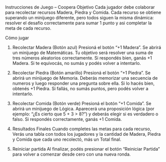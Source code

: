Instrucciones de Juego – Coopera 
Objetivo
Cada jugador debe colaborar para recolectar recursos  Madera, Piedra y Comida.
Cada recurso se obtiene superando un minijuego diferente, pero todos siguen la misma dinámica: resolver el desafío correctamente para sumar 1 punto y asi completar la meta de cada recurso.

Cómo jugar

1. Recolectar Madera (Botón azul)
Presioná el botón “+1 Madera”.
Se abrirá un minijuego de Matemáticas.
Tu objetivo será resolver una suma de tres números aleatorios correctamente.
Si respondés bien, ganás +1 Madera.
Si te equivocás, no sumás y podés volver a intentarlo.


2. Recolectar Piedra (Botón amarillo)
Presioná el botón “+1 Piedra”.
Se abrirá un minijuego de Memoria.
Deberás memorizar una secuencia de numeros y luego responder una pregunta sobre ella.
Si lo hacés bien, obtenés +1 Piedra.
Si fallás, no sumás puntos, pero podés volver a intentarlo.


3. Recolectar Comida (Botón verde)
Presioná el botón “+1 Comida”.
Se abrirá un minijuego de Lógica.
Aparecerá una proposición lógica (por ejemplo: “¿Es cierto que 5 + 3 > 8?”) y deberás elegir si es verdadero o falso.
Si respondés correctamente, ganás +1 Comida.


4. Resultados Finales
Cuando completes las metas para cada recurso, Verás una tabla con todos los jugadores y la cantidad de Madera, Piedra y Comida que cada uno recolectó, más un Total final.


5. Reiniciar partida
Al finalizar, podés presionar el botón “Reiniciar Partida” para volver a comenzar desde cero con una nueva ronda.
